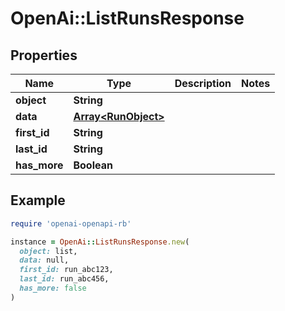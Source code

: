 # OpenAi::ListRunsResponse

## Properties

| Name | Type | Description | Notes |
| ---- | ---- | ----------- | ----- |
| **object** | **String** |  |  |
| **data** | [**Array&lt;RunObject&gt;**](RunObject.md) |  |  |
| **first_id** | **String** |  |  |
| **last_id** | **String** |  |  |
| **has_more** | **Boolean** |  |  |

## Example

```ruby
require 'openai-openapi-rb'

instance = OpenAi::ListRunsResponse.new(
  object: list,
  data: null,
  first_id: run_abc123,
  last_id: run_abc456,
  has_more: false
)
```

